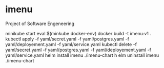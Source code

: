 # imenu

Project of Software Engeneering

minikube start eval $(minkube docker-env)
docker build -t imenu:v1 . 
kubectl apply -f yaml/secret.yaml -f yaml/postgres.yaml -f yaml/deployement.yaml -f yaml/service.yaml 
kubectl delete -f yaml/secret.yaml -f yaml/postgres.yaml -f yaml/deployement.yaml -f yaml/service.yaml
helm install imenu ./imenu-chart h
elm uninstall imenu ./imenu-chart 
